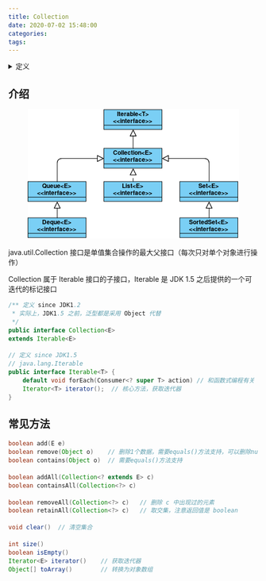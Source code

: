 ```yaml
---
title: Collection
date: 2020-07-02 15:48:00
categories: 
tags:
---
```

<details>
<summary>定义</summary>



</details>

## 介绍
<div align=center>

![List](/img/Java/Collection.png)

</div>

java.util.Collection 接口是单值集合操作的最大父接口（每次只对单个对象进行操作）

Collection 属于 Iterable 接口的子接口，Iterable 是 JDK 1.5 之后提供的一个可迭代的标记接口

```java
/** 定义 since JDK1.2
 * 实际上，JDK1.5 之前，泛型都是采用 Object 代替
 */
public interface Collection<E>
extends Iterable<E>

// 定义 since JDK1.5
// java.lang.Iterable
public interface Iterable<T> {
    default void forEach​(Consumer<? super T> action) // 和函数式编程有关
    Iterator<T> iterator();  // 核心方法，获取迭代器 
}
```

## 常见方法
```java
boolean add​(E e) 
boolean remove​(Object o)    // 删除1个数据，需要equals()方法支持，可以删除null
boolean contains​(Object o)  // 需要equals()方法支持

boolean addAll​(Collection<? extends E> c)
boolean containsAll​(Collection<?> c)

boolean removeAll​(Collection<?> c)   // 删除 c 中出现过的元素
boolean retainAll​(Collection<?> c)   // 取交集，注意返回值是 boolean

void clear()  // 清空集合

int size()
boolean isEmpty()
Iterator<E> iterator()    // 获取迭代器
Object[] toArray()        // 转换为对象数组
```
